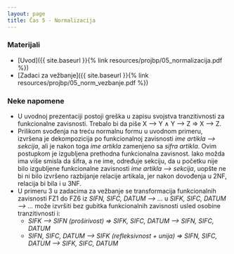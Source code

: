 ```yaml
---
layout: page
title: Čas 5 - Normalizacija
---
```


### Materijali

- [Uvod]({{ site.baseurl }}{% link resources/projbp/05_normalizacija.pdf %})
- [Zadaci za vežbanje]({{ site.baseurl }}{% link resources/projbp/05_norm_vezbanje.pdf %})

### Neke napomene

- U uvodnoj prezentaciji postoji greška u zapisu svojstva tranzitivnosti
  za funkcionalne zavisnosti. Trebalo bi da piše X ⟶ Y ∧ Y ⟶ Z ⇒ X ⟶ Z.
- Prilikom svođenja na treću normalnu formu u uvodnom primeru, izvršena
  je dekompozicija po funkcionalnoj zavisnosti *ime artikla ⟶ sekcija*, 
  ali je nakon toga *ime artikla* zamenjeno sa *sifra artikla*. Ovim postupkom
  je izgubljena prethodna funkcionalna zavisnost. Iako možda ima više smisla
  da šifra, a ne ime, određuje sekciju, da u početku nije bilo
  izgubljene funkcionalne zavisnosti *ime artikla ⟶ sekcija*, uopšte ne bi
  ni bilo izvršeno razbijanje relacije artikala, jer nakon dovođenja u 2NF, relacija
  bi bila i u 3NF.
- U primeru 3 u zadacima za vežbanje se transformacija funkcionalnih zavisnosti
  FZ1 do FZ6 iz *SIFN, SIFC, DATUM ⟶ ...* u *SIFK, SIFC, DATUM ⟶ ...* može
  izvršiti bez gubitka funkcionalnih zavisnosti usled osobine tranzitivnosti i:
  - *SIFK ⟶ SIFN (proširivost) ⇒ SIFK, SIFC, DATUM ⟶ SIFN, SIFC, DATUM*
  - *SIFN, SIFC, DATUM ⟶ SIFK (refleksivnost + unija) ⇒ SIFN, SIFC, DATUM ⟶ SIFK, SIFC, DATUM*
